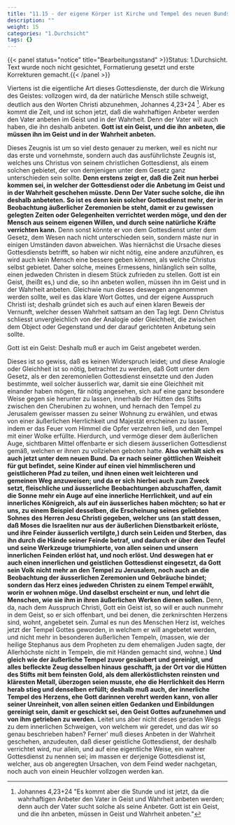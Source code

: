 ```yaml
---
title: "11.15 - der eigene Körper ist Kirche und Tempel des neuen Bunds"
description: ""
weight: 15
categories: "1.Durchsicht"
tags: {}
---
```


{{< panel status="notice" title="Bearbeitungsstand" >}}Status: 1.Durchsicht.
Text wurde noch nicht gesichtet, Formatierung gesetzt und erste Korrekturen gemacht.{{< /panel >}}

<!-- Seite 523 -->

Viertens ist die eigentliche Art dieses
Gottesdienste, der durch die Wirkung des Geistes:
vollzogen wird, da der natürliche Mensch stille schweigt,
deutlich aus den Worten Christi abzunehmen,
Johannes 4,23+24 [^foot-11-15-01]. Aber es kommt die Zeit, und ist
schon jetzt, daß die wahrhaftigen Anbeter werden
den Vater anbeten im Geist und in der Wahrheit.
Denn der Vater will auch haben, die ihn
deshalb anbeten. **Gott ist ein Geist, und die ihn**
**anbeten, die müssen ihn im Geist und in der**
**Wahrheit anbeten.**

Dieses Zeugnis ist um so viel desto genauer zu merken,
weil es nicht nur das erste und vornehmste,
sondern auch das ausführlichste Zeugnis ist, welches
uns Christus von seinem christlichen Gottesdienst,
als einem solchen gebietet, der von demjenigen unter
dem Gesetz ganz unterschieden sein sollte. **Denn erstens**
**zeigt er, daß die Zeit nun herbei kommen sei, in**
**welcher der Gottesdienst oder die Anbetung im**
**Geist und in der Wahrheit geschehen müsste. Denn**
**Der Vater suche solche, die ihn deshalb anbeteten.**
**So ist es denn kein solcher Gottesdienst mehr, der in**
**Beobachtung äußerlicher Zeremonien be steht, damit**
**er zu gewissen gelegten Zeiten oder Gelegenheiten**
**verrichtet werden möge, und den der Mensch aus seinem**
**eigenen Willen, und durch seine natürliche Kräfte**
**verrichten kann.** Denn sonst könnte er von dem
Gottesdienst unter dem Gesetz, dem Wesen nach<!-- Seite 524 -->
nicht unterschieden sein, sondern mäste nur in einigen
Umständen davon abweichen. Was hiernächst die
Ursache dieses Gottesdiensts betrifft, so haben wir nicht
nötig, eine andere anzuführen, es wird auch kein
Mensch eine bessere geben können, als welche Christus
selbst gebietet. Daher solche, meines Ermessens, hinlänglich
sein sollte, einen jedweden Christen in diesem
Stück zufrieden zu stellen. Gott ist ein Geist,
(heißt es,) und die, so ihn anbeten wollen, müssen
ihn im Geist und in der Wahrheit anbeten.
Gleichwie nun dieses deswegen angenommen werden
sollte, weil es das klare Wort Gottes, und der eigene
Ausspruch Christi ist; deshalb gründet sich es auch auf
einen klaren Beweis der Vernunft, welcher dessen
Wahrheit sattsam an den Tag legt. Denn Christus
schliesst unvergleichlich von der Analogie oder
Gleichheit, die zwischen dem Object oder Gegenstand
und der darauf gerichteten Anbetung sein sollte.

Gott ist ein Geist: Deshalb muß er auch im Geist angebetet werden.

Dieses ist so gewiss, daß es keinen Widerspruch
leidet; und diese Analogie oder Gleichheit ist so nötig,
betrachtet zu werden, daß Gott unter dem Gesetz,
als er den zeremoniellen Gottesdienst einsetzte
und den Juden bestimmte, weil solcher äusserlich
war, damit sie eine Gleichheit mit einander haben
mögen, fär nötig angesehen, sich auf eine ganz
besondere Weise gegen sie herunter zu lassen, innerhalb
der Hütten des Stifts zwischen den Cherubinen
zu wohnen, und hernach den Tempel zu Jerusalem
gewisser massen zu seiner Wohnung zu erwählen,
und etwas von einer äußerlichen Herrlichkeit und
Majestät erscheinen zu lassen, indem er das Feuer
vom Himmel die Opfer verzehren ließ, und den Tempel
mit einer Wolke erfüllte. Hierdurch, und vermöge<!-- Seite 524 -->
dieser dem äußerlichen Auge, sichtbaren Mittel
offenbarte er sich diesem äusserlichen Gottesdienst
gemäß, welchen er ihnen zu vollziehen geboten hatte.
**Also verhält sich es auch jetzt unter dem neuen Bund.**
**Da er nach seiner göttlichen Weisheit für gut befindet,**
**seine Kinder auf einen viel himmlischeren und**
**geistlicheren Pfad zu teilen, und ihnen einen weit leichteren**
**und gemeinen Weg anzuweisen; und da er sich**
**hierbei auch zum Zweck setzt, fleischliche und äusserliche**
**Beobachtungen abzuschaffen, damit die Sonne**
**mehr ein Auge auf eine innerliche Herrlichkeit, und**
**auf ein innerliches Königreich, als auf ein äusserliches**
**haben möchten; so hat er uns, zu einem Beispiel**
**desselben, die Erscheinung seines geliebten Sohnes**
**des Herren Jesu Christi gegeben, welcher uns**
**(an statt dessen, daß Moses die Israeliten nur aus**
**der äußerlichen Dienstbarkeit erlöste, und ihre Feinder**
**äusserlich vertilgte,) durch sein Leiden und Sterben,**
**das ihn durch die Hände seiner Feinde betraf,**
**und dadurch er über den Teufel und seine Werkzeuge**
**triumphierte, von allen seinen und unsern innerlichen**
**Feinden erlöst hat, und noch erlöst. Und**
**deswegen hat er auch einen innerlichen und geistlichen**
**Gottesdienst eingesetzt, da Gott sein Volk**
**nicht mehr an den Tempel zu Jerusalem, noch auch**
**an die Beobachtung der äusserlichen Zeremonien und**
**Gebräuche bindet; sondern das Herz eines jedweden**
**Christen zu einem Tempel erwählt, worin**
**er wohnen möge. Und daselbst erscheint er nun, und**
**lehrt die Menschen, wie sie ihm in ihren äußerlichen**
**Werken dienen sollen.** Denn, da, nach dem Ausspruch
Christi, Gott ein Geist ist, so will er auch
nunmehr in dem Geist, so er sich offenbart, und
bei denen, die zerknirschten Herzens sind, wohnt,
angebetet sein. Zumal es nun des Menschen
Herz ist, welches jetzt der Tempel Gottes geworden,<!-- Seite 526 -->
in welchem er will angebetet werden, und nicht
mehr in besonderen äußerlichen Tempeln, (massen, wie
der heilige Stephanus aus dem Propheten zu dem ehemaligen
Juden sagte, der Allerhöchste nicht in Tempeln,
die mit Händen gemacht sind, wohne.)
**Und gleich wie der äußerliche Tempel zuvor gesäubert**
**und gereinigt, und alles befleckte Zeug desselben hinaus**
**geschafft, ja der Ort vor die Hütten des Stifts**
**mit bem feinsten Gold, als dem allerköstlichsten reinsten**
**und kläresten Metall, überzogen seien musste, ehe**
**die Herrlichkeit des Herrn herab stieg und denselben**
**erfüllt; deshalb muß auch, der innerliche Tempel des**
**Herzens, ehe Gott darinnen verehrt werden kann,**
**von aller seiner Unreinheit, von allen seinen eitlen**
**Gedanken und Einbildungen gereinigt sein, damit**
**er geschickt sei, den Geist Gottes aufzunehmen und**
**von ihm getrieben zu werden.** Leitet uns aber nicht
dieses geraden Wegs zu dem innerlichen Schweigen,
von welchem wir geredet, und das wir so genau
beschrieben haben? Ferner' muß dieses Anbeten
in der Wahrheit geschehen, anzudeuten, daß dieser
geistliche Gottesdienst, der deshalb verrichtet wird,
nur allein, und auf eine eigentliche Weise, ein wahrer
Gottesdienst zu nennen sei; im massen er derjenige
Gottesdienst ist, welcher, aus ob angeregten Ursachen,
von dem Feind weder nachgetan, noch auch
von einein Heuchler vollzogen werden kan.

[^foot-11-15-01]: Johannes 4,23+24 "Es kommt aber die Stunde und ist jetzt, da die wahrhaftigen Anbeter den Vater in Geist und Wahrheit anbeten werden; denn auch der Vater sucht solche als seine Anbeter. Gott ist ein Geist, und die ihn anbeten, müssen in Geist und Wahrheit anbeten."
